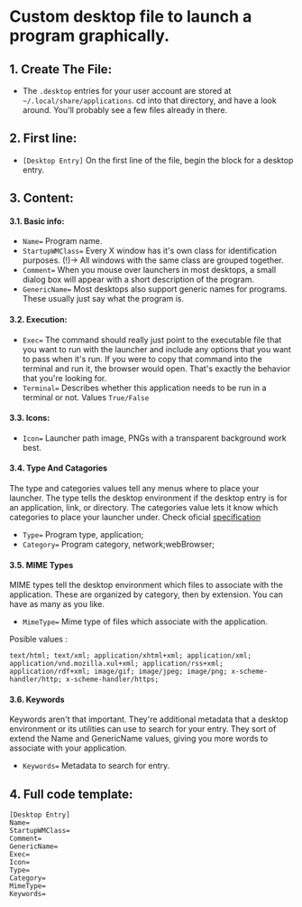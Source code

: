 # Custom desktop file to launch a program graphically. 

## 1. Create The File:
  * The `.desktop` entries for your user account are stored at `~/.local/share/applications`. cd into that directory, and have a look around. You'll probably see a few files already in there. 
## 2. First line:
  * `[Desktop Entry]` On the first line of the file, begin the block for a desktop entry.
## 3. Content:
  #### 3.1. Basic info:
  * `Name=` Program name.
  * `StartupWMClass=` Every X window has it's own class for identification purposes. (!)-> All windows with the same class are grouped together.
  * `Comment=` When you mouse over launchers in most desktops, a small dialog box will appear with a short description of the program. 
  * `GenericName=` Most desktops also support generic names for programs. These usually just say what the program is.
  #### 3.2. Execution:
  * `Exec=` The command should really just point to the executable file that you want to run with the launcher and include any options that you want to pass when it's run. If you were to copy that command into the terminal and run it, the browser would open. That's exactly the behavior that you're looking for. 
  * `Terminal=` Describes whether this application needs to be run in a terminal or not. Values `True/False`
  #### 3.3. Icons:
  * `Icon=` Launcher path image, PNGs with a transparent background work best.
  #### 3.4. Type And Catagories
  The type and categories values tell any menus where to place your launcher. The type tells the desktop environment if the desktop entry is for an application, link, or directory. The categories value lets it know which categories to place your launcher under. Check oficial [specification](https://standards.freedesktop.org/menu-spec/latest/apa.html)
  * `Type=` Program type, application;
  * `Category=` Program category, network;webBrowser;
  #### 3.5. MIME Types
  MIME types tell the desktop environment which files to associate with the application. These are organized by category, then by extension. You can have as many as you like.  
  * `MimeType=` Mime type of files which associate with the application.
  
  Posible values :
  ``` 
  text/html; text/xml; application/xhtml+xml; application/xml; application/vnd.mozilla.xul+xml; application/rss+xml; application/rdf+xml; image/gif; image/jpeg; image/png; x-scheme-handler/http; x-scheme-handler/https;
  ```
  #### 3.6. Keywords
  Keywords aren't that important. They're additional metadata that a desktop environment or its utilities can use to search for your entry. They sort of extend the Name and GenericName values, giving you more words to associate with your application.
  * `Keywords=` Metadata to search for entry.
    
## 4. Full code template:
```
[Desktop Entry] 
Name=
StartupWMClass=
Comment=
GenericName=
Exec=
Icon=
Type=
Category=
MimeType=
Keywords=
```
